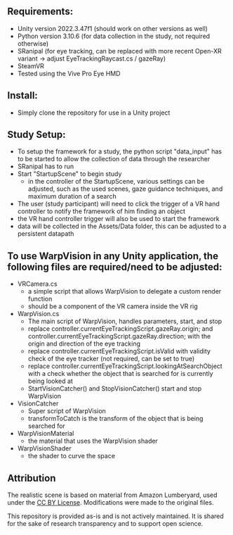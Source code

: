 ## Requirements:
- Unity version 2022.3.47f1 (should work on other versions as well)
- Python version 3.10.6 (for data collection in the study, not required otherwise)
- SRanipal (for eye tracking, can be replaced with more recent Open-XR variant -> adjust EyeTrackingRaycast.cs / gazeRay)
- SteamVR
- Tested using the Vive Pro Eye HMD

## Install:
- Simply clone the repository for use in a Unity project

## Study Setup:
- To setup the framework for a study, the python script "data_input" has to be started to allow the collection of data through the researcher
- SRanipal has to run
- Start "StartupScene" to begin study
	- in the controller of the StartupScene, various settings can be adjusted, such as the used scenes, gaze guidance techniques, and maximum duration of a search
- The user (study participant) will need to click the trigger of a VR hand controller to notify the framework of him finding an object
- the VR hand controller trigger will also be used to start the framework
- data will be collected in the Assets/Data folder, this can be adjusted to a persistent datapath


## To use WarpVision in any Unity application, the following files are required/need to be adjusted:
- VRCamera.cs
	- a simple script that allows WarpVision to delegate a custom render function
	- should be a component of the VR camera inside the VR rig
- WarpVision.cs
	- The main script of WarpVision, handles parameters, start, and stop
	- replace controller.currentEyeTrackingScript.gazeRay.origin; and controller.currentEyeTrackingScript.gazeRay.direction; with the origin and direction of the eye tracking
	- replace controller.currentEyeTrackingScript.isValid with validity check of the eye tracker (not required, can be set to true)
	- replace controller.currentEyeTrackingScript.lookingAtSearchObject with a check whether the object that is searched for is currently being looked at
	- StartVisionCatcher() and StopVisionCatcher() start and stop WarpVision
- VisionCatcher
	- Super script of WarpVision
	- transformToCatch is the transform of the object that is being searched for
- WarpVisionMaterial
	- the material that uses the WarpVision shader
- WarpVisionShader
	- the shader to curve the space

## Attribution
The realistic scene is based on material from Amazon Lumberyard, used under the [CC BY License](https://creativecommons.org/licenses/by/4.0/).
Modifications were made to the original files.

This repository is provided as-is and is not actively maintained. It is shared for the sake of research transparency and to support open science.
